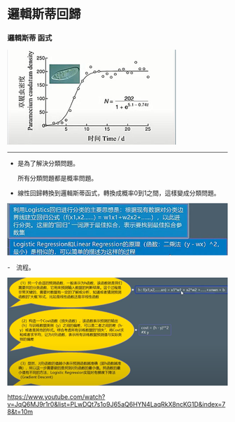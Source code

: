 # 邏輯斯蒂回歸

### 邏輯斯蒂 函式
<img src="邏輯思蒂函數.jpg" />
 

--------------------------------

- 是為了解決分類問題。
  
  所有分類問題都是概率問題。
  
- 線性回歸轉換到邏輯斯蒂函式，轉換成概率0到1之間，這樣變成分類問題。


<img src="Logistic解釋.jpg" />


-　流程。

<img src="logtis流程.png" />


https://www.youtube.com/watch?v=JqQ6MJ9r1r0&list=PLwDQt7s1o9J65aQ6HYN4LaqRkX8ncKG1D&index=78&t=10m
